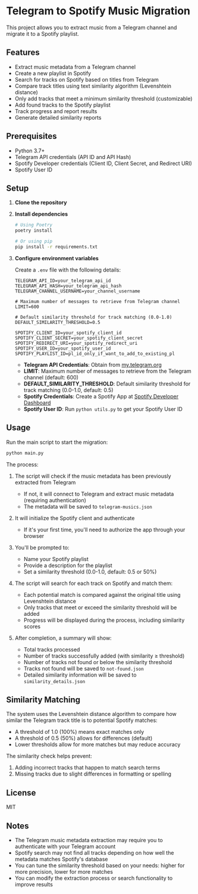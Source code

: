 # Telegram to Spotify Music Migration

This project allows you to extract music from a Telegram channel and migrate it to a Spotify playlist.

## Features

- Extract music metadata from a Telegram channel
- Create a new playlist in Spotify
- Search for tracks on Spotify based on titles from Telegram
- Compare track titles using text similarity algorithm (Levenshtein distance)
- Only add tracks that meet a minimum similarity threshold (customizable)
- Add found tracks to the Spotify playlist
- Track progress and report results
- Generate detailed similarity reports

## Prerequisites

- Python 3.7+
- Telegram API credentials (API ID and API Hash)
- Spotify Developer credentials (Client ID, Client Secret, and Redirect URI)
- Spotify User ID

## Setup

1. **Clone the repository**

2. **Install dependencies**

   ```bash
   # Using Poetry
   poetry install
   
   # Or using pip
   pip install -r requirements.txt
   ```

3. **Configure environment variables**

   Create a `.env` file with the following details:

   ```
   TELEGRAM_API_ID=your_telegram_api_id
   TELEGRAM_API_HASH=your_telegram_api_hash
   TELEGRAM_CHANNEL_USERNAME=your_channel_username

   # Maximum number of messages to retrieve from Telegram channel
   LIMIT=600

   # Default similarity threshold for track matching (0.0-1.0)
   DEFAULT_SIMILARITY_THRESHOLD=0.5

   SPOTIFY_CLIENT_ID=your_spotify_client_id
   SPOTIFY_CLIENT_SECRET=your_spotify_client_secret
   SPOTIFY_REDIRECT_URI=your_spotify_redirect_uri
   SPOTIFY_USER_ID=your_spotify_user_id
   SPOTIFY_PLAYLIST_ID=pl_id_only_if_want_to_add_to_existing_pl
   ```

   - **Telegram API Credentials**: Obtain from [my.telegram.org](https://my.telegram.org)
   - **LIMIT**: Maximum number of messages to retrieve from the Telegram channel (default: 600)
   - **DEFAULT_SIMILARITY_THRESHOLD**: Default similarity threshold for track matching (0.0-1.0, default: 0.5)
   - **Spotify Credentials**: Create a Spotify App at [Spotify Developer Dashboard](https://developer.spotify.com/dashboard/applications)
   - **Spotify User ID**: Run `python utils.py` to get your Spotify User ID

## Usage

Run the main script to start the migration:

```bash
python main.py
```

The process:

1. The script will check if the music metadata has been previously extracted from Telegram
   - If not, it will connect to Telegram and extract music metadata (requiring authentication)
   - The metadata will be saved to `telegram-musics.json`

2. It will initialize the Spotify client and authenticate
   - If it's your first time, you'll need to authorize the app through your browser

3. You'll be prompted to:
   - Name your Spotify playlist
   - Provide a description for the playlist
   - Set a similarity threshold (0.0-1.0, default: 0.5 or 50%)

4. The script will search for each track on Spotify and match them:
   - Each potential match is compared against the original title using Levenshtein distance
   - Only tracks that meet or exceed the similarity threshold will be added
   - Progress will be displayed during the process, including similarity scores

5. After completion, a summary will show:
   - Total tracks processed
   - Number of tracks successfully added (with similarity ≥ threshold)
   - Number of tracks not found or below the similarity threshold
   - Tracks not found will be saved to `not-found.json`
   - Detailed similarity information will be saved to `similarity_details.json`

## Similarity Matching

The system uses the Levenshtein distance algorithm to compare how similar the Telegram track title is to potential Spotify matches:

- A threshold of 1.0 (100%) means exact matches only
- A threshold of 0.5 (50%) allows for differences (default)
- Lower thresholds allow for more matches but may reduce accuracy

The similarity check helps prevent:
1. Adding incorrect tracks that happen to match search terms
2. Missing tracks due to slight differences in formatting or spelling

## License

MIT

## Notes

- The Telegram music metadata extraction may require you to authenticate with your Telegram account
- Spotify search may not find all tracks depending on how well the metadata matches Spotify's database
- You can tune the similarity threshold based on your needs: higher for more precision, lower for more matches
- You can modify the extraction process or search functionality to improve results 